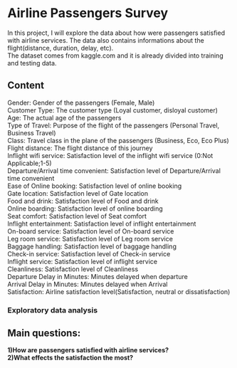 # Airline Passengers Survey
In this project, I will explore the data about how were passengers satisfied with airline services. The data also contains informations about the flight(distance, duration, delay, etc).
<br>The dataset comes from kaggle.com and it is already divided into training and testing data. 


## Content
Gender: Gender of the passengers (Female, Male)
<br>Customer Type: The customer type (Loyal customer, disloyal customer)
<br>Age: The actual age of the passengers
<br>Type of Travel: Purpose of the flight of the passengers (Personal Travel, Business Travel)
<br>Class: Travel class in the plane of the passengers (Business, Eco, Eco Plus)
<br>Flight distance: The flight distance of this journey
<br>Inflight wifi service: Satisfaction level of the inflight wifi service (0:Not Applicable;1-5)
<br>Departure/Arrival time convenient: Satisfaction level of Departure/Arrival time convenient
<br>Ease of Online booking: Satisfaction level of online booking
<br>Gate location: Satisfaction level of Gate location
<br>Food and drink: Satisfaction level of Food and drink
<br>Online boarding: Satisfaction level of online boarding
<br>Seat comfort: Satisfaction level of Seat comfort
<br>Inflight entertainment: Satisfaction level of inflight entertainment
<br>On-board service: Satisfaction level of On-board service
<br>Leg room service: Satisfaction level of Leg room service
<br>Baggage handling: Satisfaction level of baggage handling
<br>Check-in service: Satisfaction level of Check-in service
<br>Inflight service: Satisfaction level of inflight service
<br>Cleanliness: Satisfaction level of Cleanliness
<br>Departure Delay in Minutes: Minutes delayed when departure
<br>Arrival Delay in Minutes: Minutes delayed when Arrival
<br>Satisfaction: Airline satisfaction level(Satisfaction, neutral or dissatisfaction)

### Exploratory data analysis


## Main questions:
**1)How are passengers satisfied with airline services?**
<br>**2)What effects the satisfaction the most?**


